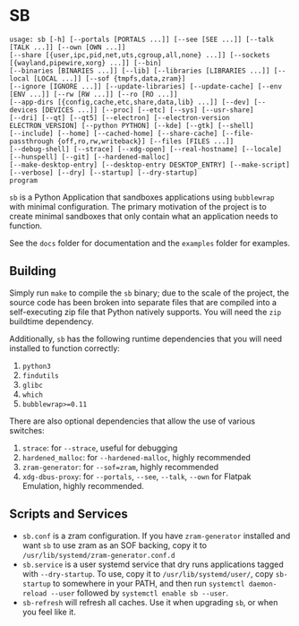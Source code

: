 # SB

```
usage: sb [-h] [--portals [PORTALS ...]] [--see [SEE ...]] [--talk [TALK ...]] [--own [OWN ...]]
[--share [{user,ipc,pid,net,uts,cgroup,all,none} ...]] [--sockets [{wayland,pipewire,xorg} ...]] [--bin]
[--binaries [BINARIES ...]] [--lib] [--libraries [LIBRARIES ...]] [--local [LOCAL ...]] [--sof {tmpfs,data,zram}]
[--ignore [IGNORE ...]] [--update-libraries] [--update-cache] [--env [ENV ...]] [--rw [RW ...]] [--ro [RO ...]]
[--app-dirs [{config,cache,etc,share,data,lib} ...]] [--dev] [--devices [DEVICES ...]] [--proc] [--etc] [--sys] [--usr-share]
[--dri] [--qt] [--qt5] [--electron] [--electron-version ELECTRON_VERSION] [--python PYTHON] [--kde] [--gtk] [--shell]
[--include] [--home] [--cached-home] [--share-cache] [--file-passthrough {off,ro,rw,writeback}] [--files [FILES ...]]
[--debug-shell] [--strace] [--xdg-open] [--real-hostname] [--locale] [--hunspell] [--git] [--hardened-malloc]
[--make-desktop-entry] [--desktop-entry DESKTOP_ENTRY] [--make-script] [--verbose] [--dry] [--startup] [--dry-startup]
program
```

`sb` is a Python Application that sandboxes applications using `bubblewrap` with minimal configuration. The primary motivation of the project is to create minimal sandboxes that only contain what an application needs to function.

See the `docs` folder for documentation and the `examples` folder for examples.

## Building

Simply run `make` to compile the `sb` binary; due to the scale of the project, the source code has been broken into separate files that are compiled into a self-executing zip file that Python natively supports. You will need the `zip` buildtime dependency.

Additionally, `sb` has the following runtime dependencies that you will need installed to function correctly:
1. `python3`
2. `findutils`
3. `glibc`
4. `which`
5. `bubblewrap>=0.11`

There are also optional dependencies that allow the use of various switches:
1. `strace`: for `--strace`, useful for debugging
2. `hardened_malloc`: for `--hardened-malloc`, highly recommended
3. `zram-generator`: for `--sof=zram`, highly recommended
4. `xdg-dbus-proxy`: for `--portals`, `--see`, `--talk`, `--own` for Flatpak Emulation, highly recommended.

## Scripts and Services

* `sb.conf` is a zram configuration. If you have `zram-generator` installed and want `sb` to use zram as an SOF backing, copy it to `/usr/lib/systemd/zram-generator.conf.d`
* `sb.service` is a user systemd service that dry runs applications tagged with `--dry-startup`. To use, copy it to `/usr/lib/systemd/user/`, copy `sb-startup` to somewhere in your PATH, and then run `systemctl daemon-reload --user` followed by `systemctl enable sb --user`.
* `sb-refresh` will refresh all caches. Use it when upgrading `sb`, or when you feel like it.
